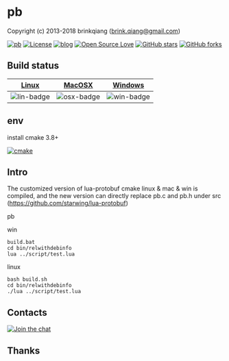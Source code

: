 # pb

Copyright (c) 2013-2018 brinkqiang (brink.qiang@gmail.com)

[![pb](https://img.shields.io/badge/brinkqiang-pb-blue.svg?style=flat-square)](https://github.com/brinkqiang/pb)
[![License](https://img.shields.io/badge/license-MIT-brightgreen.svg)](https://github.com/brinkqiang/pb/blob/master/LICENSE)
[![blog](https://img.shields.io/badge/Author-Blog-7AD6FD.svg)](https://brinkqiang.github.io/)
[![Open Source Love](https://badges.frapsoft.com/os/v3/open-source.png)](https://github.com/brinkqiang)
[![GitHub stars](https://img.shields.io/github/stars/brinkqiang/pb.svg?label=Stars)](https://github.com/brinkqiang/pb) 
[![GitHub forks](https://img.shields.io/github/forks/brinkqiang/pb.svg?label=Fork)](https://github.com/brinkqiang/pb)

## Build status
| [Linux][lin-link] | [MacOSX][osx-link] | [Windows][win-link] |
| :---------------: | :----------------: | :-----------------: |
| ![lin-badge]      | ![osx-badge]       | ![win-badge]        |

[lin-badge]: https://travis-ci.org/brinkqiang/pb.svg?branch=master "Travis build status"
[lin-link]:  https://travis-ci.org/brinkqiang/pb "Travis build status"
[osx-badge]: https://travis-ci.org/brinkqiang/pb.svg?branch=master "Travis build status"
[osx-link]:  https://travis-ci.org/brinkqiang/pb "Travis build status"
[win-badge]: https://ci.appveyor.com/api/projects/status/github/brinkqiang/pb?branch=master&svg=true "AppVeyor build status"
[win-link]:  https://ci.appveyor.com/project/brinkqiang/pb "AppVeyor build status"

## env
install cmake 3.8+

[![cmake](https://img.shields.io/badge/cmake-down-blue.svg?style=flat-square)](https://cmake.org/download/)


## Intro
The customized version of lua-protobuf cmake linux & mac & win is compiled, and the new version can directly replace pb.c and pb.h under src (https://github.com/starwing/lua-protobuf)

pb

win
```
build.bat
cd bin/relwithdebinfo
lua ../script/test.lua
```

linux
```
bash build.sh
cd bin/relwithdebinfo
./lua ../script/test.lua
```

## Contacts
[![Join the chat](https://badges.gitter.im/brinkqiang/pb/Lobby.svg)](https://gitter.im/brinkqiang/pb)

## Thanks
